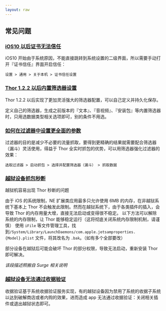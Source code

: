 ```yaml
---
layout: raw
---
```


## 常见问题

### [iOS10 以后证书无法信任]()

iOS10 开始由于系统原因，不能直接跳转到系统设置的二级界面，所以需要手动打开『证书信任』界面开启信任：

`设置 > 通用 > 关于本机 > 证书信任设置`


### [Thor 1.2.2 以后内置筛选器设置]()

Thor 1.2.2 以后实现了更加灵活强大的筛选器配置，可以自己定义并持久化保存。

定义自己的筛选器，生成之前版本的『文本』、『音视频』、『安装包』等内置筛选器时，只用选数据类型相关选项即可，别的条件不用选。


### [如何在过滤器中设置更全面的参数]()

过滤器的目的是减少不必要的流量抓取，要得到更精确的结果就需要配合筛选器（漏斗）灵活使用，得益于 Thor 全实时抓包的优势，可以用筛选器强化过滤器的效果：

`选取过滤器 > 启动抓包 > 选择并配置筛选器（漏斗） > 抓取数据`


### [越狱设备抓包秒断]()

越狱机容易出现 Thor 秒断的问题

由于 iOS 的系统限制，NE 扩展类应用最多只允许使用 6MB 的内存，在非越狱系统下基本上 Thor 不会触发此限制。然而在越狱系统下，由于各类插件的插入，会导致 Thor 的内存用量大增，直接无法启动或变得很不稳定。
以下方法可以解除系统的内存限制，让 Thor 能够稳定运行（这将彻底关闭系统内存限制机制，请谨慎）
使用 `iFile` 等文件管理工具，找到`/System/Library/LaunchDaemons/com.apple.jetsamproperties.{Model}.plist` 文件，将其改名为 `.bak`。（如有多个全部要改）

部分设备在越狱后可能会破坏 Thor 的部分权限，导致无法启动，重新安装 Thor 即可解决。

*该段描述照搬自 Surge 相关说明*


### [越狱设备无法通过收据验证]()

收据验证基于系统收据验证服务实现，有的越狱设备因为禁用了系统的收据子系统以达到破解商店或者内购的效果，进而造成 app 无法通过收据验证：关闭相关插件或退出越狱状态即可。

